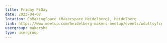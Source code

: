 ```yaml
---
title: Friday PiDay
date: 2023-04-07
location: CoMakingSpace (Makerspace Heidelberg), Heidelberg
link: https://www.meetup.com/heidelberg-makers-meetup/events/wdbltsyfcgbkb/
usergroup: makershd
type: usergroup
---
```


